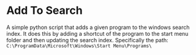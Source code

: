 # Add To Search
A simple python script that adds a given program to the windows search index. It does this by adding
a shortcut of the program to the start menu folder and then updating the search index. Specifically
the path: `C:\ProgramData\Microsoft\Windows\Start Menu\Programs\`